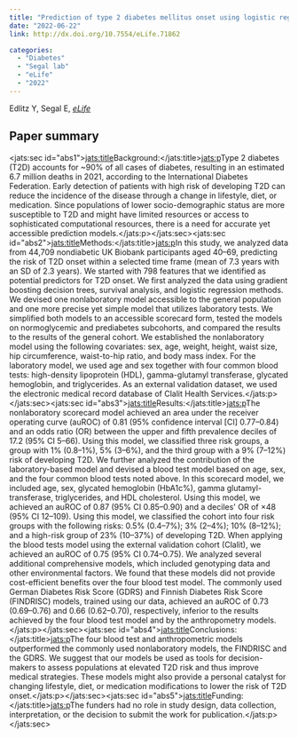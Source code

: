 ```yaml
---
title: "Prediction of type 2 diabetes mellitus onset using logistic regression-based scorecards"
date: "2022-06-22"
link: http://dx.doi.org/10.7554/eLife.71862

categories:
  - "Diabetes"
  - "Segal lab"
  - "eLife"
  - "2022"
---
```


Edlitz Y, Segal E, [*eLife*](http://dx.doi.org/10.7554/eLife.71862)

## Paper summary

<jats:sec id="abs1"><jats:title>Background:</jats:title><jats:p>Type 2 diabetes (T2D) accounts for ~90% of all cases of diabetes, resulting in an estimated 6.7 million deaths in 2021, according to the International Diabetes Federation. Early detection of patients with high risk of developing T2D can reduce the incidence of the disease through a change in lifestyle, diet, or medication. Since populations of lower socio-demographic status are more susceptible to T2D and might have limited resources or access to sophisticated computational resources, there is a need for accurate yet accessible prediction models.</jats:p></jats:sec><jats:sec id="abs2"><jats:title>Methods:</jats:title><jats:p>In this study, we analyzed data from 44,709 nondiabetic UK Biobank participants aged 40–69, predicting the risk of T2D onset within a selected time frame (mean of 7.3 years with an SD of 2.3 years). We started with 798 features that we identified as potential predictors for T2D onset. We first analyzed the data using gradient boosting decision trees, survival analysis, and logistic regression methods. We devised one nonlaboratory model accessible to the general population and one more precise yet simple model that utilizes laboratory tests. We simplified both models to an accessible scorecard form, tested the models on normoglycemic and prediabetes subcohorts, and compared the results to the results of the general cohort. We established the nonlaboratory model using the following covariates: sex, age, weight, height, waist size, hip circumference, waist-to-hip ratio, and body mass index. For the laboratory model, we used age and sex together with four common blood tests: high-density lipoprotein (HDL), gamma-glutamyl transferase, glycated hemoglobin, and triglycerides. As an external validation dataset, we used the electronic medical record database of Clalit Health Services.</jats:p></jats:sec><jats:sec id="abs3"><jats:title>Results:</jats:title><jats:p>The nonlaboratory scorecard model achieved an area under the receiver operating curve (auROC) of 0.81 (95% confidence interval [CI] 0.77–0.84) and an odds ratio (OR) between the upper and fifth prevalence deciles of 17.2 (95% CI 5–66). Using this model, we classified three risk groups, a group with 1% (0.8–1%), 5% (3–6%), and the third group with a 9% (7–12%) risk of developing T2D. We further analyzed the contribution of the laboratory-based model and devised a blood test model based on age, sex, and the four common blood tests noted above. In this scorecard model, we included age, sex, glycated hemoglobin (HbA1c%), gamma glutamyl-transferase, triglycerides, and HDL cholesterol. Using this model, we achieved an auROC of 0.87 (95% CI 0.85–0.90) and a deciles' OR of ×48 (95% CI 12–109). Using this model, we classified the cohort into four risk groups with the following risks: 0.5% (0.4–7%); 3% (2–4%); 10% (8–12%); and a high-risk group of 23% (10–37%) of developing T2D. When applying the blood tests model using the external validation cohort (Clalit), we achieved an auROC of 0.75 (95% CI 0.74–0.75). We analyzed several additional comprehensive models, which included genotyping data and other environmental factors. We found that these models did not provide cost-efficient benefits over the four blood test model. The commonly used German Diabetes Risk Score (GDRS) and Finnish Diabetes Risk Score (FINDRISC) models, trained using our data, achieved an auROC of 0.73 (0.69–0.76) and 0.66 (0.62–0.70), respectively, inferior to the results achieved by the four blood test model and by the anthropometry models.</jats:p></jats:sec><jats:sec id="abs4"><jats:title>Conclusions:</jats:title><jats:p>The four blood test and anthropometric models outperformed the commonly used nonlaboratory models, the FINDRISC and the GDRS. We suggest that our models be used as tools for decision-makers to assess populations at elevated T2D risk and thus improve medical strategies. These models might also provide a personal catalyst for changing lifestyle, diet, or medication modifications to lower the risk of T2D onset.</jats:p></jats:sec><jats:sec id="abs5"><jats:title>Funding:</jats:title><jats:p>The funders had no role in study design, data collection, interpretation, or the decision to submit the work for publication.</jats:p></jats:sec>

